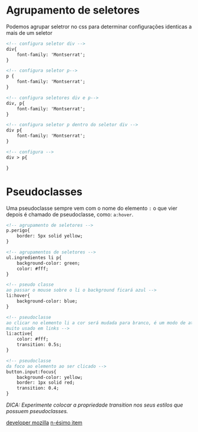 # Agrupamento de seletores
Podemos agrupar seletror no css para determinar configurações identicas a mais de um seletor
```html
<!-- configura seletor div -->
div{
    font-family: 'Montserrat';
}

<!-- configura seletor p-->
p {
    font-family: 'Montserrat';
}

<!-- configura seletores div e p-->
div, p{
    font-family: 'Montserrat';
}

<!-- configura seletor p dentro do seletor div -->
div p{
    font-family: 'Montserrat';
}

<!-- configura -->
div > p{

}
```

# Pseudoclasses
Uma pseudoclasse sempre vem com o nome do elemento `:` o que vier depois é chamado de pseudoclasse, como: `a:hover`.
```html
<!-- agrupamento de seletores -->
p.perigo{
    border: 5px solid yellow;
}

<!-- agrupamentos de seletores -->
ul.ingredientes li p{
    background-color: green;
    color: #fff;
}

<!-- pseudo classe
ao passar o mouse sobre o li o background ficará azul -->
li:hover{
    background-color: blue;
}

<!-- pseudoclasse 
ao clicar no elemento li a cor será mudada para branco, é um modo de ativação
muito usado em links -->
li:active{
    color: #fff;
    transition: 0.5s;
}

<!-- pseudoclasse 
da foco ao elemento ao ser clicado -->
button.input:focus{
    background-color: yellow;
    border: 1px solid red;
    transition: 0.4;
}
```
*DICA: Experimente colocar a propriedade transition nos seus estilos que possuem pseudoclasses.*

[developer mozilla](https://developer.mozilla.org/pt-BR/docs/Web/CSS/Pseudo-classes)
[n-ésimo item](https://www.treinaweb.com.br/blog/truques-de-como-selecionar-o-n-esimo-item-com-css-usando-a-pseudo-classe-nth-child)